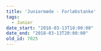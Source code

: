```yaml
---
title: 'Juniormøde - Forløbstanke'
tags:
  - Junior
date_start: "2018-03-13T18:00:00"
date_end: "2018-03-13T20:00:00"
old_id: 7025
---
```


